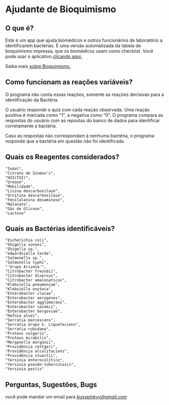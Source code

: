 # Ajudante de Bioquimismo

## O que é?

Este é um app que ajuda biomédicos e outros funcionários de laboratório a identificarem bactérias. É uma versão automatizada da tabela de bioquimismo impressa, que os biomédicos usam como checklist. Você pode usar o aplicativo [clicando aqui.](https://busypink.github.io/bioquimismo/)

Saiba mais [sobre Bioquimismo.](https://pt.wikipedia.org/wiki/An%C3%A1lise_bioqu%C3%ADmica_de_bact%C3%A9rias#:~:text=O%20passo%20final%20para%20a,que%20nos%20parece%20mais%20adequado)

## Como funcionam as reações variáveis?

O programa não conta essas reações, somente as reações decisivas para a identificação da Bactéria. 

O usuário responde o quiz com cada reação observada. Uma reação positiva é marcada como "1", a negativa como "0". O programa compara as respostas do usuário com as repostas do banco de dados para identificar corretamente a bactéria.

Caso as respostas não correspondam à nenhuma bactéria, o programa responde que a bactéria em questão não foi identificada.

## Quais os Reagentes considerados?

    "Indol",
    "Citrato de Sinmon's",
    "H2S(TSI)",
    "Urease",
    "Mobilidade",
    "Lisina descarboxilase",
    "Ornitina descarboxilase",
    "Fenilalanina desaminase",
    "Malonato",
    "Gás de Glicose",
    "Lactose"
    
## Quais as Bactérias identificáveis?
    
    "Escherichia coli",
    "Shigella sonnei",
    "Shigella sp.",
    "edwardsiella tarda",
    "Salmonella sp.",
    "Salmonella typhi",
    "'Grupo Arizona'",
    "Citrobacter freundii",
    "Citrobacter diversus",
    "Citrobacter amalonaticus",
    "Klebsiella pneumoniae",
    "Klebsiella oxytoca",
    "Enterobacter clocae",
    "Enterobacter aerogenes",
    "Enterobacter agglomerans",
    "Enterobacter sazakii",
    "Enterobacter Gergoviae",
    "Hafnia alvei",
    "Serratia marcescens",
    "Serratia Grupo S. Liquefaciens",
    "Serratia rubidaea",
    "Proteus vulgaris",
    "Proteus mirabilis",
    "Morganella morganii",
    "Providência rettgeri",
    "Providência alcalifaciens",
    "Providência stuartii",
    "Yersinia enterocolítico",
    "Yersinia pseudo-tuberculosis",
    "Yersinia pestis"
    
## Perguntas, Sugestões, Bugs
    
você pode mandar um email para *busypinkyy@gmail.com* 
